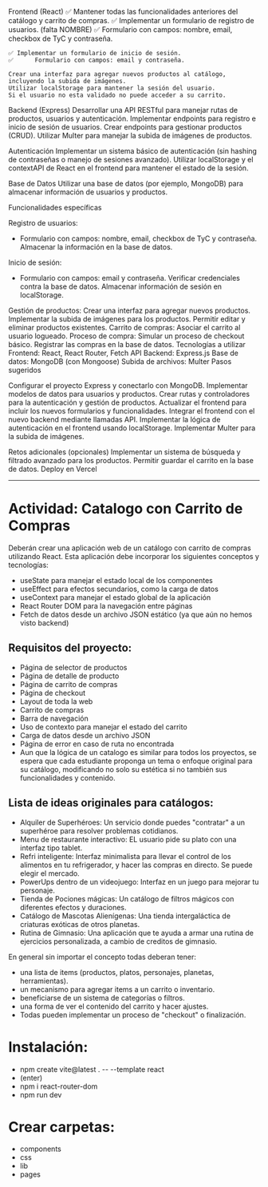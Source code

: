 Frontend (React)
    ✅ Mantener todas las funcionalidades anteriores del catálogo y carrito de compras.
    ✅ Implementar un formulario de registro de usuarios.  (falta NOMBRE)
    ✅      Formulario con campos: nombre, email, checkbox de TyC y contraseña.

    ✅ Implementar un formulario de inicio de sesión.
    ✅      Formulario con campos: email y contraseña.

    Crear una interfaz para agregar nuevos productos al catálogo, incluyendo la subida de imágenes.
    Utilizar localStorage para mantener la sesión del usuario.
    Si el usuario no esta validado no puede acceder a su carrito.

Backend (Express)
    Desarrollar una API RESTful para manejar rutas de productos, usuarios y autenticación.
    Implementar endpoints para registro e inicio de sesión de usuarios.
    Crear endpoints para gestionar productos (CRUD).
    Utilizar Multer para manejar la subida de imágenes de productos.

Autenticación
    Implementar un sistema básico de autenticación (sin hashing de contraseñas o manejo de sesiones avanzado).
    Utilizar localStorage y el contextAPI de React en el frontend para mantener el estado de la sesión.

Base de Datos
    Utilizar una base de datos (por ejemplo, MongoDB) para almacenar información de usuarios y productos.

Funcionalidades específicas

Registro de usuarios:
- Formulario con campos: nombre, email, checkbox de TyC y contraseña.
Almacenar la información en la base de datos.

Inicio de sesión:
- Formulario con campos: email y contraseña.
Verificar credenciales contra la base de datos.
Almacenar información de sesión en localStorage.

Gestión de productos:
Crear una interfaz para agregar nuevos productos.
Implementar la subida de imágenes para los productos.
Permitir editar y eliminar productos existentes.
Carrito de compras:
Asociar el carrito al usuario logueado.
Proceso de compra:
Simular un proceso de checkout básico.
Registrar las compras en la base de datos.
Tecnologías a utilizar
Frontend: React, React Router, Fetch API
Backend: Express.js
Base de datos: MongoDB (con Mongoose)
Subida de archivos: Multer
Pasos sugeridos

Configurar el proyecto Express y conectarlo con MongoDB.
Implementar modelos de datos para usuarios y productos.
Crear rutas y controladores para la autenticación y gestión de productos.
Actualizar el frontend para incluir los nuevos formularios y funcionalidades.
Integrar el frontend con el nuevo backend mediante llamadas API.
Implementar la lógica de autenticación en el frontend usando localStorage.
Implementar Multer para la subida de imágenes.

Retos adicionales (opcionales)
Implementar un sistema de búsqueda y filtrado avanzado para los productos.
Permitir guardar el carrito en la base de datos.
Deploy en Vercel




















__________________________________________________
# Actividad: Catalogo con Carrito de Compras

Deberán crear una aplicación web de un catálogo con carrito de compras utilizando React. Esta aplicación debe incorporar los siguientes conceptos y tecnologías:

- useState para manejar el estado local de los componentes
- useEffect para efectos secundarios, como la carga de datos
- useContext para manejar el estado global de la aplicación
- React Router DOM para la navegación entre páginas
- Fetch de datos desde un archivo JSON estático (ya que aún no hemos visto backend)

## Requisitos del proyecto:

- Página de selector de productos
- Página de detalle de producto
- Página de carrito de compras
- Página de checkout
- Layout de toda la web
- Carrito de compras
- Barra de navegación
- Uso de contexto para manejar el estado del carrito
- Carga de datos desde un archivo JSON
- Página de error en caso de ruta no encontrada
- Aun que la lógica de un catalogo es similar para todos los proyectos, se espera que cada estudiante proponga un tema o enfoque original para su catálogo, modificando no solo su estética si no también sus funcionalidades y contenido.

## Lista de ideas originales para catálogos:

- Alquiler de Superhéroes: Un servicio donde puedes "contratar" a un superhéroe para resolver problemas cotidianos.
- Menu de restaurante interactivo: EL usuario pide su plato con una interfaz tipo tablet.
- Refri inteligente: Interfaz minimalista para llevar el control de los alimentos en tu refrigerador, y hacer las compras en directo. Se puede elegir el mercado.
- PowerUps dentro de un videojuego: Interfaz en un juego para mejorar tu personaje.
- Tienda de Pociones mágicas: Un catálogo de filtros mágicos con diferentes efectos y duraciones.
- Catálogo de Mascotas Alienígenas: Una tienda intergaláctica de criaturas exóticas de otros planetas.
- Rutina de Gimnasio: Una aplicación que te ayuda a armar una rutina de ejercicios personalizada, a cambio de creditos de gimnasio.

En general sin importar el concepto todas deberan tener:

- una lista de items (productos, platos, personajes, planetas, herramientas).
- un mecanismo para agregar items a un carrito o inventario.
- beneficiarse de un sistema de categorías o filtros.
- una forma de ver el contenido del carrito y hacer ajustes.
- Todas pueden implementar un proceso de "checkout" o finalización.



# Instalación:
- npm create vite@latest . -- --template react
- (enter)
- npm i react-router-dom
- npm run dev

# Crear carpetas:
- components
- css
- lib
- pages